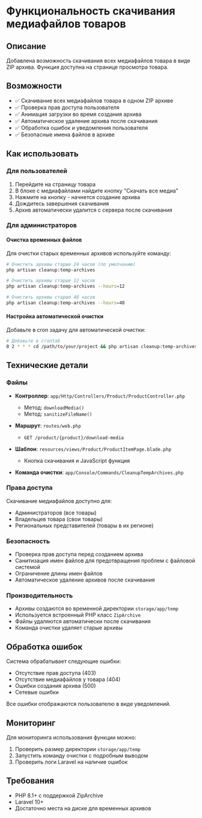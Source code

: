 # Функциональность скачивания медиафайлов товаров

## Описание

Добавлена возможность скачивания всех медиафайлов товара в виде ZIP архива. Функция доступна на странице просмотра товара.

## Возможности

- ✅ Скачивание всех медиафайлов товара в одном ZIP архиве
- ✅ Проверка прав доступа пользователя
- ✅ Анимация загрузки во время создания архива
- ✅ Автоматическое удаление архива после скачивания
- ✅ Обработка ошибок и уведомления пользователя
- ✅ Безопасные имена файлов в архиве

## Как использовать

### Для пользователей

1. Перейдите на страницу товара
2. В блоке с медиафайлами найдите кнопку "Скачать все медиа"
3. Нажмите на кнопку - начнется создание архива
4. Дождитесь завершения скачивания
5. Архив автоматически удалится с сервера после скачивания

### Для администраторов

#### Очистка временных файлов

Для очистки старых временных архивов используйте команду:

```bash
# Очистить архивы старше 24 часов (по умолчанию)
php artisan cleanup:temp-archives

# Очистить архивы старше 12 часов
php artisan cleanup:temp-archives --hours=12

# Очистить архивы старше 48 часов
php artisan cleanup:temp-archives --hours=48
```

#### Настройка автоматической очистки

Добавьте в cron задачу для автоматической очистки:

```bash
# Добавьте в crontab
0 2 * * * cd /path/to/your/project && php artisan cleanup:temp-archives
```

## Технические детали

### Файлы

- **Контроллер**: `app/Http/Controllers/Product/ProductController.php`
  - Метод: `downloadMedia()`
  - Метод: `sanitizeFileName()`

- **Маршрут**: `routes/web.php`
  - `GET /product/{product}/download-media`

- **Шаблон**: `resources/views/Product/ProductItemPage.blade.php`
  - Кнопка скачивания и JavaScript функция

- **Команда очистки**: `app/Console/Commands/CleanupTempArchives.php`

### Права доступа

Скачивание медиафайлов доступно для:
- Администраторов (все товары)
- Владельцев товара (свои товары)
- Региональных представителей (товары в их регионе)

### Безопасность

- Проверка прав доступа перед созданием архива
- Санитизация имен файлов для предотвращения проблем с файловой системой
- Ограничение длины имен файлов
- Автоматическое удаление архивов после скачивания

### Производительность

- Архивы создаются во временной директории `storage/app/temp`
- Используется встроенный PHP класс `ZipArchive`
- Файлы удаляются автоматически после скачивания
- Команда очистки удаляет старые архивы

## Обработка ошибок

Система обрабатывает следующие ошибки:
- Отсутствие прав доступа (403)
- Отсутствие медиафайлов у товара (404)
- Ошибки создания архива (500)
- Сетевые ошибки

Все ошибки отображаются пользователю в виде уведомлений.

## Мониторинг

Для мониторинга использования функции можно:
1. Проверить размер директории `storage/app/temp`
2. Запустить команду очистки с подробным выводом
3. Проверить логи Laravel на наличие ошибок

## Требования

- PHP 8.1+ с поддержкой ZipArchive
- Laravel 10+
- Достаточно места на диске для временных архивов
